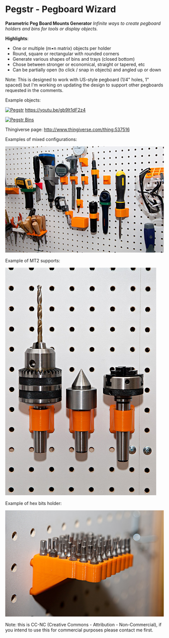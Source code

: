# Pegstr - Pegboard Wizard
__Parametric Peg Board Mounts Generator__
*Infinite ways to create pegboard holders and bins for tools or display objects.* 

__Highlights__:

* One or multiple (m•n matrix) objects per holder
* Round, square or rectangular with rounded corners
* Generate various shapes of bins and trays (closed bottom)
* Chose between stronger or economical, straight or tapered, etc
* Can be partially open (to click / snap in objects) and angled up or down

Note: This is designed to work with US-style pegboard (1/4" holes, 1" spaced) but I'm working on updating the design to support other pegboards requested in the comments.

Example objects:

[![Pegstr](https://img.youtube.com/vi/gb9It1dF2z4/0.jpg)](https://youtu.be/gb9It1dF2z4)
https://youtu.be/gb9It1dF2z4

[![Pegstr Bins](https://img.youtube.com/vi/T17yfQddx3c/0.jpg)](http://youtu.be/T17yfQddx3c)


Thingiverse page: http://www.thingiverse.com/thing:537516

Examples of mixed configurations:

![Examples](/images/_MG_1946.jpg?raw=true "Examples")

Example of MT2 supports:

![Examples](/images/_MG_2016.jpg?raw=true "Examples")


Example of hex bits holder:

![Examples](/images/_MG_1884.jpg?raw=true "Examples")


Note: this is CC-NC (Creative Commons - Attribution - Non-Commercial), if you intend to use this for commercial purposes please contact me first.
